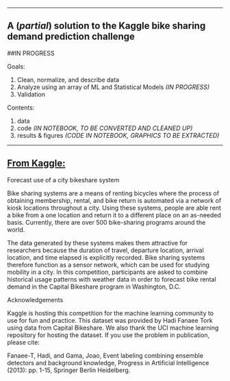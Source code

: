 -----------------------------------------------------------------
A (***partial***) solution to the Kaggle bike sharing demand prediction challenge
-----------------------------------------------------------------

##IN PROGRESS

Goals: 

1. Clean, normalize, and describe data
2. Analyze using an array of ML and Statistical Models *(IN PROGRESS)*
3. Validation

Contents:

1. data
2. code *(IN NOTEBOOK, TO BE CONVERTED AND CLEANED UP)*
3. results & figures *(CODE IN NOTEBOOK, GRAPHICS TO BE EXTRACTED)*

------------------------------------------------------------
[From Kaggle:](https://www.kaggle.com/c/bike-sharing-demand)
------------------------------------------------------------

Forecast use of a city bikeshare system

Bike sharing systems are a means of renting bicycles where the process of obtaining membership, rental, and bike return is automated via a network of kiosk locations throughout a city. Using these systems, people are able rent a bike from a one location and return it to a different place on an as-needed basis. Currently, there are over 500 bike-sharing programs around the world.

The data generated by these systems makes them attractive for researchers because the duration of travel, departure location, arrival location, and time elapsed is explicitly recorded. Bike sharing systems therefore function as a sensor network, which can be used for studying mobility in a city. In this competition, participants are asked to combine historical usage patterns with weather data in order to forecast bike rental demand in the Capital Bikeshare program in Washington, D.C.

Acknowledgements

Kaggle is hosting this competition for the machine learning community to use for fun and practice. This dataset was provided by Hadi Fanaee Tork using data from Capital Bikeshare. We also thank the UCI machine learning repository for hosting the dataset. If you use the problem in publication, please cite:

Fanaee-T, Hadi, and Gama, Joao, Event labeling combining ensemble detectors and background knowledge, Progress in Artificial Intelligence (2013): pp. 1-15, Springer Berlin Heidelberg.
